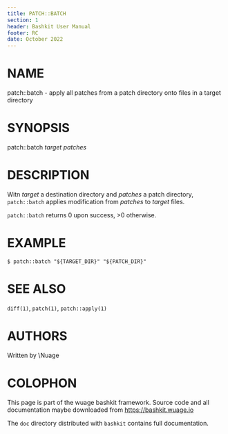 ```yaml
---
title: PATCH::BATCH
section: 1
header: Bashkit User Manual
footer: RC
date: October 2022
---
```


# NAME

patch::batch - apply all patches from a patch directory onto files in a target directory

# SYNOPSIS

patch::batch *target* *patches*

# DESCRIPTION

Witn *target* a destination directory and *patches* a patch directory,
`patch::batch` applies modification from *patches* to *target* files.

`patch::batch` returns 0 upon success, >0 otherwise.

# EXAMPLE

    $ patch::batch "${TARGET_DIR}" "${PATCH_DIR}"

# SEE ALSO

`diff(1)`, `patch(1)`, `patch::apply(1)`

# AUTHORS
Written by \\Nuage

# COLOPHON
This page is part of the wuage bashkit framework. Source code and all
documentation maybe downloaded from <https://bashkit.wuage.io>

The `doc` directory distributed with `bashkit` contains full documentation.
